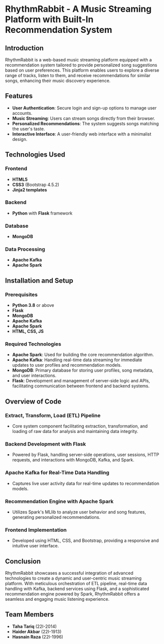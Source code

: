 # RhythmRabbit - A Music Streaming Platform with Built-In Recommendation System

## Introduction
RhythmRabbit is a web-based music streaming platform equipped with a recommendation system tailored to provide personalized song suggestions based on user preferences. This platform enables users to explore a diverse range of tracks, listen to them, and receive recommendations for similar songs, enhancing their music discovery experience.

## Features
- **User Authentication**: Secure login and sign-up options to manage user accounts.
- **Music Streaming**: Users can stream songs directly from their browser.
- **Personalized Recommendations**: The system suggests songs matching the user's taste.
- **Interactive Interface**: A user-friendly web interface with a minimalist design.

## Technologies Used
### Frontend
- **HTML5**
- **CSS3** (Bootstrap 4.5.2)
- **Jinja2 templates**

### Backend
- **Python** with **Flask** framework

### Database
- **MongoDB**

### Data Processing
- **Apache Kafka**
- **Apache Spark**

## Installation and Setup
### Prerequisites
- **Python 3.8** or above
- **Flask**
- **MongoDB**
- **Apache Kafka**
- **Apache Spark**
- **HTML, CSS, JS**

### Required Technologies
- **Apache Spark**: Used for building the core recommendation algorithm.
- **Apache Kafka**: Handling real-time data streaming for immediate updates to user profiles and recommendation models.
- **MongoDB**: Primary database for storing user profiles, song metadata, and user interactions.
- **Flask**: Development and management of server-side logic and APIs, facilitating communication between frontend and backend systems.

## Overview of Code
### Extract, Transform, Load (ETL) Pipeline
- Core system component facilitating extraction, transformation, and loading of raw data for analysis and maintaining data integrity.

### Backend Development with Flask
- Powered by Flask, handling server-side operations, user sessions, HTTP requests, and interactions with MongoDB, Kafka, and Spark.

### Apache Kafka for Real-Time Data Handling
- Captures live user activity data for real-time updates to recommendation models.

### Recommendation Engine with Apache Spark
- Utilizes Spark's MLlib to analyze user behavior and song features, generating personalized recommendations.

### Frontend Implementation
- Developed using HTML, CSS, and Bootstrap, providing a responsive and intuitive user interface.

## Conclusion
RhythmRabbit showcases a successful integration of advanced technologies to create a dynamic and user-centric music streaming platform. With meticulous orchestration of ETL pipeline, real-time data handling with Kafka, backend services using Flask, and a sophisticated recommendation engine powered by Spark, RhythmRabbit offers a seamless and engaging music listening experience.

## Team Members
- **Taha Tariq** (22I-2014)
- **Haider Akbar** (22I-1913)
- **Hasnain Raza** (22I-1996)
